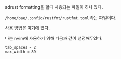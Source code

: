 adrust formatting을 할때 사용되는 파일이 하나 있다.

`/home/bae/.config/rustfmt/rustfmt.toml` 라는 파일이다.

사용 방법은 [여기](https://rust-lang.github.io/rustfmt/?version=v1.6.0&search=)에 있다.

나는 nvim에 사용하기 위해 다음과 같이 설정해두었다.

```
tab_spaces = 2
max_width = 89
```

